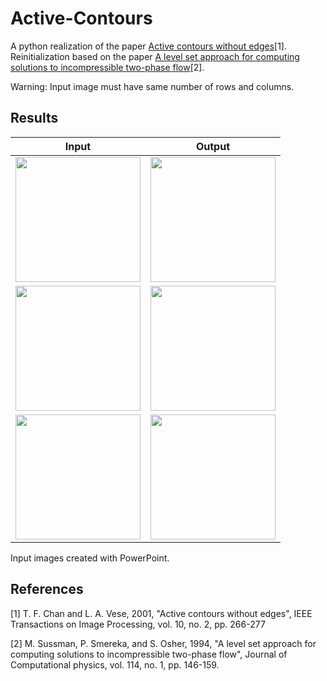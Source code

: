 # Active-Contours
A python realization of the paper [Active contours without edges](https://ieeexplore.ieee.org/abstract/document/902291)[1].
Reinitialization based on the paper [A level set approach for computing solutions to incompressible two-phase flow](https://www.sciencedirect.com/science/article/pii/S0021999184711557)[2].

Warning: Input image must have same number of rows and columns.

## Results
|Input|Output|
|----------|----------|
|<img src="https://user-images.githubusercontent.com/63445411/184119140-fe3354e7-61dd-430b-ba63-36d5cecae70b.jpg" width=200 height=200>|<img src="https://user-images.githubusercontent.com/63445411/184119325-6c10b45e-43cc-4f5d-9a70-893b68e888bb.png" width=200 height=200>|
|<img src="https://user-images.githubusercontent.com/63445411/184120544-a08ef37a-4e91-4992-82a3-cbd78efcc3c6.png" width=200 height=200>|<img src="https://user-images.githubusercontent.com/63445411/184120578-64175430-d07c-44e9-8f73-a7b632316d2b.png" width=200 height=200>|
|<img src="https://user-images.githubusercontent.com/63445411/184120407-0531c557-7d73-4dbc-830b-eadb4a43fb28.png" width=200 height=200>|<img src="https://user-images.githubusercontent.com/63445411/184120751-55ad55c4-620d-4e03-80aa-72518fdc5ce8.png" width=200 height=200>|

Input images created with PowerPoint.

## References
[1] T. F. Chan and L. A. Vese, 2001, "Active contours without edges", IEEE Transactions on Image Processing, vol. 10, no. 2, pp. 266-277

[2] M. Sussman, P. Smereka, and S. Osher, 1994, "A level set approach for computing solutions to incompressible two-phase flow", Journal of Computational physics, vol. 114, no. 1, pp. 146-159.
